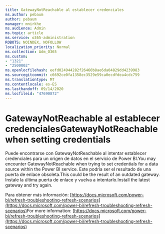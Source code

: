 ```yaml
---
title: GatewayNotReachable al establecer credenciales
ms.author: pebaum
author: pebaum
manager: mnirkhe
ms.audience: Admin
ms.topic: article
ms.service: o365-administration
ROBOTS: NOINDEX, NOFOLLOW
localization_priority: Normal
ms.collection: Adm_O365
ms.custom:
- "1321"
- "2500002"
ms.openlocfilehash: eefd024944282f26460b8ae6da04829dd4239983
ms.sourcegitcommit: c6692ce0fa1358ec3529e59ca0ecdfdea4cdc759
ms.translationtype: MT
ms.contentlocale: es-ES
ms.lasthandoff: 09/14/2020
ms.locfileid: "47690872"
---
```

# <a name="gatewaynotreachable-when-setting-credentials"></a><span data-ttu-id="c0987-102">GatewayNotReachable al establecer credenciales</span><span class="sxs-lookup"><span data-stu-id="c0987-102">GatewayNotReachable when setting credentials</span></span>

<span data-ttu-id="c0987-103">Puede encontrarse con GatewayNotReachable al intentar establecer credenciales para un origen de datos en el servicio de Power BI.</span><span class="sxs-lookup"><span data-stu-id="c0987-103">You may encounter GatewayNotReachable when trying to set credentials for a data source within the Power BI service.</span></span> <span data-ttu-id="c0987-104">Este podría ser el resultado de una puerta de enlace obsoleta.</span><span class="sxs-lookup"><span data-stu-id="c0987-104">This could be the result of an outdated gateway.</span></span> <span data-ttu-id="c0987-105">Instale la última puerta de enlace y vuelva a intentarlo.</span><span class="sxs-lookup"><span data-stu-id="c0987-105">Install the latest gateway and try again.</span></span>

<span data-ttu-id="c0987-106">Para obtener más información: [https://docs.microsoft.com/power-bi/refresh-troubleshooting-refresh-scenarios](https://docs.microsoft.com/power-bi/refresh-troubleshooting-refresh-scenarios)</span><span class="sxs-lookup"><span data-stu-id="c0987-106">For more information: [https://docs.microsoft.com/power-bi/refresh-troubleshooting-refresh-scenarios](https://docs.microsoft.com/power-bi/refresh-troubleshooting-refresh-scenarios)</span></span>
